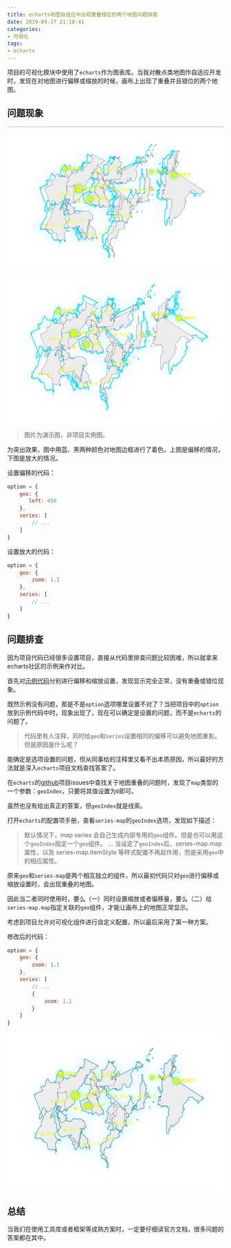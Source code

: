 ```yaml
---
title: echarts地图自适应中出现重叠错位的两个地图问题排查
date: 2019-04-27 21:10:41
categories:
- 可视化
tags:
- echarts
---
```


项目的可视化模块中使用了`echarts`作为图表库。当我对散点类地图作自适应开发时，发现在对地图进行偏移或缩放的时候，画布上出现了重叠并且错位的两个地图。

## 问题现象

![offset](/images/echarts/offset.png)

![zoom](/images/echarts/zoom.png)

>图片为演示图，非项目实例图。

为突出效果，图中用蓝、黑两种颜色对地图边框进行了着色。上图是偏移的情况，下图是放大的情况。

设置偏移的代码：
```javascript
option = {
    geo: {
       left: 450 
    },
    series: [
        // ...
    ]
}
```

设置放大的代码：
```javascript
option = {
    geo: {
        zoom: 1.1
    },
    series: [
        // ...
    ]
}
```


## 问题排查

因为项目代码已经很多设置项目，直接从代码里排查问题比较困难，所以就拿来echarts社区的示例来作对比。

首先对[示例代码](https://gallery.echartsjs.com/editor.html?c=xSkUQiHdBz)分别进行偏移和缩放设置，发现显示完全正常，没有重叠或错位现象。

既然示例没有问题，那是不是`option`选项哪里设置不对了？当把项目中的`option`放到示例代码中时，现象出现了，现在可以确定是设置的问题，而不是`echarts`的问题了。
> 代码里有人注释，同时给`geo`和`series`设置相同的偏移可以避免地图重影。但是原因是什么呢？

能确定是选项设置的问题，但从同事给的注释里又看不出本质原因，所以最好的方法就是深入`echarts`项目文档查找答案了。

在`echarts`的[github]()项目issues中查找关于地图重叠的问题时，发现了`map`类型的一个参数：`geoIndex`，只要将其值设置为`0`即可。

虽然也没有给出真正的答案，但`geoIndex`就是线索。

打开`echarts`的配置项手册，查看`series-map`的`geoIndex`选项，发现如下描述：
> 默认情况下，map series 会自己生成内部专用的`geo`组件。但是也可以用这个`geoIndex`指定一个`geo`组件。
> ...
> 当设定了`geoIndex`后，series-map.map 属性，以及 series-map.itemStyle 等样式配置不再起作用，而是采用`geo`中的相应属性。

原来`geo`和`series-map`是两个相互独立的组件，所以最初代码只对`geo`进行偏移或缩放设置时，会出现重叠的地图。

因此当二者同时使用时，要么（一）同时设置缩放或者偏移量，要么（二）给`series-map.map`指定关联的`geo`组件，才能让画布上的地图正常显示。

考虑到项目允许对可视化组件进行自定义配置，所以最后采用了第一种方案。

修改后的代码：
```javascript
option = {
    geo: {
        zoom: 1.1
    },
    series: [
        // ...
        {
            zoom: 1.1
        }
    ]
}
```

![正常缩放的地图](/images/echarts/normal.png)

## 总结

当我们在使用工具库或者框架等成熟方案时，一定要仔细读官方文档，很多问题的答案都在其中。